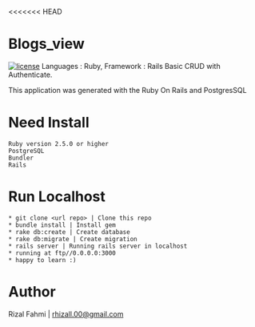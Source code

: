 <<<<<<< HEAD
# Blogs_view
 [![license](https://img.shields.io/github/license/mashape/apistatus.svg)]() 
Languages : Ruby, Framework : Rails
Basic CRUD with Authenticate.  

This application was generated with the Ruby On Rails and PostgresSQL

# Need Install
    Ruby version 2.5.0 or higher
    PostgreSQL
    Bundler
    Rails

# Run Localhost
  
    * git clone <url repo> | Clone this repo
    * bundle install | Install gem
    * rake db:create | Create database
    * rake db:migrate | Create migration
    * rails server | Running rails server in localhost
    * running at ftp//0.0.0.0:3000
    * happy to learn :)


# Author
Rizal Fahmi | rhizall.00@gmail.com

